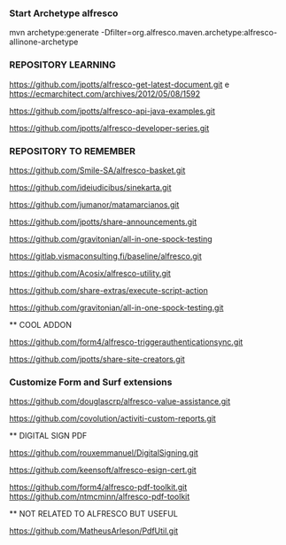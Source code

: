 ### Start Archetype alfresco
mvn archetype:generate -Dfilter=org.alfresco.maven.archetype:alfresco-allinone-archetype

### REPOSITORY LEARNING

https://github.com/jpotts/alfresco-get-latest-document.git e https://ecmarchitect.com/archives/2012/05/08/1592

https://github.com/jpotts/alfresco-api-java-examples.git

https://github.com/jpotts/alfresco-developer-series.git

### REPOSITORY TO REMEMBER

https://github.com/Smile-SA/alfresco-basket.git

https://github.com/ideiudicibus/sinekarta.git 

https://github.com/jumanor/matamarcianos.git

https://github.com/jpotts/share-announcements.git

https://github.com/gravitonian/all-in-one-spock-testing

https://gitlab.vismaconsulting.fi/baseline/alfresco.git

https://github.com/Acosix/alfresco-utility.git

https://github.com/share-extras/execute-script-action

https://github.com/gravitonian/all-in-one-spock-testing.git

** COOL ADDON

https://github.com/form4/alfresco-triggerauthenticationsync.git

https://github.com/jpotts/share-site-creators.git

### Customize Form and Surf extensions

https://github.com/douglascrp/alfresco-value-assistance.git

https://github.com/covolution/activiti-custom-reports.git

** DIGITAL SIGN PDF

https://github.com/rouxemmanuel/DigitalSigning.git 

https://github.com/keensoft/alfresco-esign-cert.git 

https://github.com/form4/alfresco-pdf-toolkit.git
https://github.com/ntmcminn/alfresco-pdf-toolkit

** NOT RELATED TO ALFRESCO BUT USEFUL 

https://github.com/MatheusArleson/PdfUtil.git